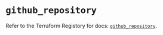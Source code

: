 # `github_repository`

Refer to the Terraform Registory for docs: [`github_repository`](https://www.terraform.io/docs/providers/github/r/repository).
